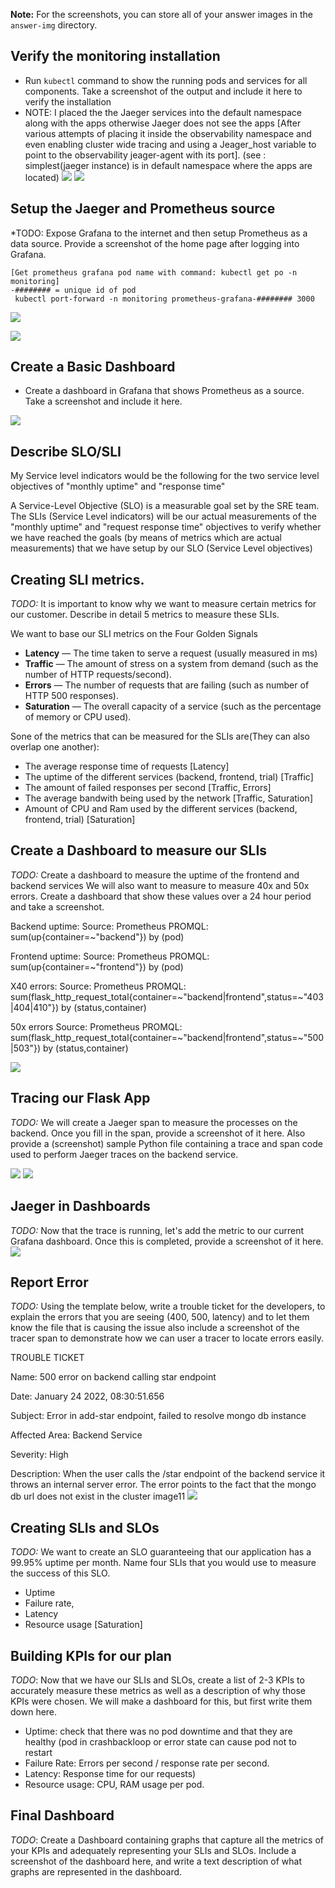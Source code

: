 **Note:** For the screenshots, you can store all of your answer images in the `answer-img` directory.

[//]: # (Image References)
[image1]: ./answer-img/default_namespace.png
[image3]: ./answer-img/monitoring_namespace.png
[image4]: ./answer-img/grafana_home.png
[image5]: ./answer-img/grafana_datasources.png
[image6]: ./answer-img/basic_dashboard_prometheus.png
[image7]: ./answer-img/40x_50x.png
[image8]: ./answer-img/api-span.png
[image9]: ./answer-img/jaeger-trace.png
[image10]: ./answer-img/jeager-grafana.png
[image11]: ./answer-img/mongo_error.png

## Verify the monitoring installation
* Run `kubectl` command to show the running pods and services for all components. Take a screenshot of the output and include it here to verify the installation
* NOTE: I placed the the Jaeger services into the default namespace along with the apps otherwise Jaeger does not see the apps [After various attempts of placing it inside the observability namespace and even enabling cluster wide tracing and using a Jeager_host variable to point to the observability jeager-agent with its port]. (see : simplest(jaeger instance) is in default namespace where the apps are located)
![][image1]
![][image3]

## Setup the Jaeger and Prometheus source
*TODO: Expose Grafana to the internet and then setup Prometheus as a data source. Provide a screenshot of the home page after logging into Grafana.
```
[Get prometheus grafana pod name with command: kubectl get po -n monitoring]
-######## = unique id of pod
 kubectl port-forward -n monitoring prometheus-grafana-######## 3000
```

![][image4]



![][image5]
## Create a Basic Dashboard
* Create a dashboard in Grafana that shows Prometheus as a source. Take a screenshot and include it here.  

![][image6]

## Describe SLO/SLI
My Service level indicators would be the following for the two service level objectives of "monthly uptime" and "response time"

A Service-Level Objective (SLO) is a measurable goal set by the SRE team.
The SLIs (Service Level indicators) will be our actual measurements of the "monthly uptime" and "request response time" objectives to verify whether we have reached the goals (by means of metrics which are actual measurements)
that we have setup by our SLO (Service Level objectives)


## Creating SLI metrics.
*TODO:* It is important to know why we want to measure certain metrics for our customer. Describe in detail 5 metrics to measure these SLIs. 

We want to base our SLI metrics on the Four Golden Signals
- **Latency** — The time taken to serve a request (usually measured in ms)
- **Traffic** — The amount of stress on a system from demand (such as the number of HTTP requests/second).
- **Errors** — The number of requests that are failing (such as number of HTTP 500 responses).
- **Saturation** — The overall capacity of a service (such as the percentage of memory or CPU used).

Sone of the metrics that can be measured for the SLIs are(They can also overlap one another):
- The average response time of requests [Latency]
- The uptime of the different services (backend, frontend, trial) [Traffic]
- The amount of failed responses per second [Traffic, Errors]
- The average bandwith being used by the network [Traffic, Saturation]
- Amount of CPU and Ram used by the different services (backend, frontend, trial) [Saturation]

## Create a Dashboard to measure our SLIs
*TODO:* Create a dashboard to measure the uptime of the frontend and backend services We will also want to measure to measure 40x and 50x errors. Create a dashboard that show these values over a 24 hour period and take a screenshot.

Backend uptime:
Source: Prometheus
PROMQL: sum(up{container=~"backend"}) by (pod)

Frontend uptime:
Source: Prometheus
PROMQL: sum(up{container=~"frontend"}) by (pod)

X40 errors:
Source: Prometheus
PROMQL: sum(flask_http_request_total{container=~"backend|frontend",status=~"403|404|410"}) by (status,container)

50x errors
Source: Prometheus
PROMQL: sum(flask_http_request_total{container=~"backend|frontend",status=~"500|503"}) by (status,container)

![][image7]

## Tracing our Flask App
*TODO:*  We will create a Jaeger span to measure the processes on the backend. Once you fill in the span, provide a screenshot of it here. Also provide a (screenshot) sample Python file containing a trace and span code used to perform Jaeger traces on the backend service.

![][image9]
![][image8]

## Jaeger in Dashboards
*TODO:* Now that the trace is running, let's add the metric to our current Grafana dashboard. Once this is completed, provide a screenshot of it here.
![][image10]

## Report Error
*TODO:* Using the template below, write a trouble ticket for the developers, to explain the errors that you are seeing (400, 500, latency) and to let them know the file that is causing the issue also include a screenshot of the tracer span to demonstrate how we can user a tracer to locate errors easily.

TROUBLE TICKET

Name: 500 error on backend calling star endpoint

Date: January 24 2022, 08:30:51.656

Subject: Error in add-star endpoint, failed to resolve mongo db instance

Affected Area: Backend Service

Severity: High

Description: When the user calls the /star endpoint of the backend service it throws an internal server error. The error points to the fact that the mongo db url does not exist in the cluster 
image11
![][image11]
## Creating SLIs and SLOs
*TODO:* We want to create an SLO guaranteeing that our application has a 99.95% uptime per month. Name four SLIs that you would use to measure the success of this SLO.

- Uptime
- Failure rate, 
- Latency
- Resource usage [Saturation]

## Building KPIs for our plan
*TODO*: Now that we have our SLIs and SLOs, create a list of 2-3 KPIs to accurately measure these metrics as well as a description of why those KPIs were chosen. We will make a dashboard for this, but first write them down here.

- Uptime: check that there was no pod downtime and that they are healthy (pod in crashbackloop or error state can cause pod not to restart
- Failure Rate: Errors per second / response rate per second. 
- Latency: Response time for our requests)
- Resource usage: CPU, RAM usage per pod.

## Final Dashboard
*TODO*: Create a Dashboard containing graphs that capture all the metrics of your KPIs and adequately representing your SLIs and SLOs. Include a screenshot of the dashboard here, and write a text description of what graphs are represented in the dashboard.  
